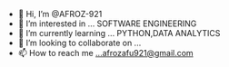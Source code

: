 - 👋 Hi, I’m @AFROZ-921
- 👀 I’m interested in ... SOFTWARE ENGINEERING
- 🌱 I’m currently learning ... PYTHON,DATA ANALYTICS
- 💞️ I’m looking to collaborate on ...
- 📫 How to reach me ...afrozafu921@gmail.com

<!---
AFROZ-921/AFROZ-921 is a ✨ special ✨ repository because its `README.md` (this file) appears on your GitHub profile.
You can click the Preview link to take a look at your changes.
--->
